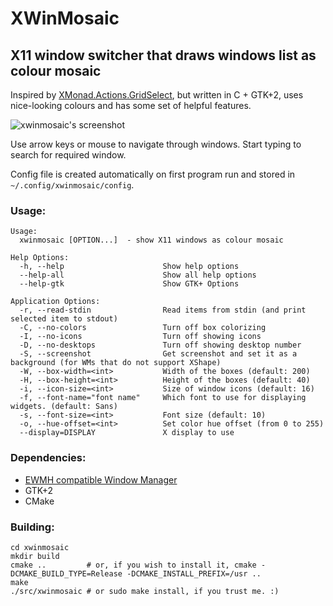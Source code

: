 XWinMosaic
==========

X11 window switcher that draws windows list as colour mosaic
------------------------------------------------------------

Inspired by [XMonad.Actions.GridSelect](http://xmonad.org/xmonad-docs/xmonad-contrib/XMonad-Actions-GridSelect.html), but written in C + GTK+2, uses nice-looking colours and has some set of helpful features.

![xwinmosaic's screenshot](http://i.imgur.com/zubWi.png "Screenshot")

Use arrow keys or mouse to navigate through windows.
Start typing to search for required window.

Config file is created automatically on first program run and stored in `~/.config/xwinmosaic/config`.

### Usage:
    Usage:
      xwinmosaic [OPTION...]  - show X11 windows as colour mosaic

    Help Options:
      -h, --help                      Show help options
      --help-all                      Show all help options
      --help-gtk                      Show GTK+ Options

    Application Options:
      -r, --read-stdin                Read items from stdin (and print selected item to stdout)
      -C, --no-colors                 Turn off box colorizing
      -I, --no-icons                  Turn off showing icons
      -D, --no-desktops               Turn off showing desktop number
      -S, --screenshot                Get screenshot and set it as a background (for WMs that do not support XShape)
      -W, --box-width=<int>           Width of the boxes (default: 200)
      -H, --box-height=<int>          Height of the boxes (default: 40)
      -i, --icon-size=<int>           Size of window icons (default: 16)
      -f, --font-name="font name"     Which font to use for displaying widgets. (default: Sans)
      -s, --font-size=<int>           Font size (default: 10)
      -o, --hue-offset=<int>          Set color hue offset (from 0 to 255)
      --display=DISPLAY               X display to use

### Dependencies:

* [EWMH compatible Window Manager](http://en.wikipedia.org/wiki/Extended_Window_Manager_Hints)
* GTK+2
* CMake

### Building:

	cd xwinmosaic
	mkdir build
	cmake ..         # or, if you wish to install it, cmake -DCMAKE_BUILD_TYPE=Release -DCMAKE_INSTALL_PREFIX=/usr ..
	make
	./src/xwinmosaic # or sudo make install, if you trust me. :)
